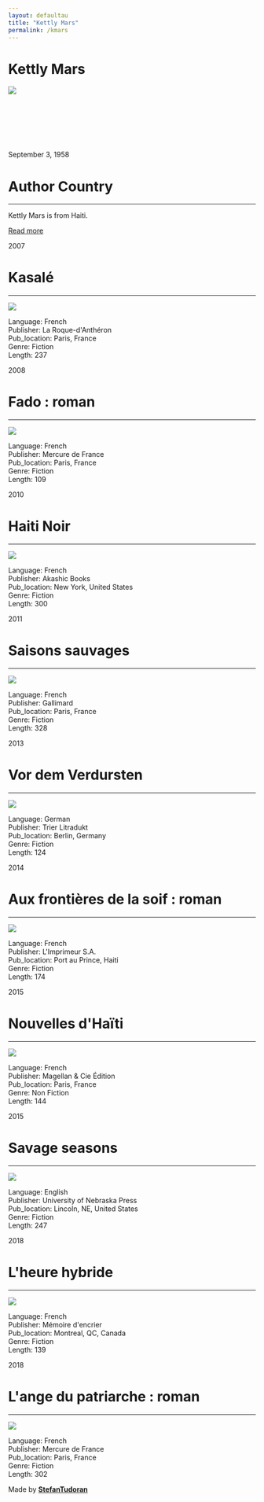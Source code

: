 ```yaml
---
layout: defaultau
title: "Kettly Mars"
permalink: /kmars
---
```

<!-- partial:index.partial.html -->
<div class="content">
    <h1>Kettly Mars </h1>
    <div class="quote">
        <div><img src="http://smallaxe.net/sites/small-axe/files/Kettly-MARS-photo-1-200x300.jpg" class="logo"></div>
    </div>
    <div class="timeline">
        <div style="padding-bottom:100px;"></div>
        <div class="block">
            <div class="date right"><p class="right"> September 3, 1958 </p></div>
            <div class="dot"></div>
            <div class="left first">
                <h1>Author Country</h1><hr>
            <p> Kettly Mars  is from Haiti.</p>
                <a href="https://en.wikipedia.org/wiki/Kettly_Mars" target="_blank">Read more</a>
            </div>
        </div>
        <div class="block">
            <div class="date left"><p class="left">2007</p></div>
            <div class="dot"></div>
            <div class="right">
                <h1>Kasalé</h1><hr>
                <p><img src="https://m.media-amazon.com/images/I/41nHatjwzaL._BO1,204,203,200_.jpg"></p>
                <p>
                Language: French<br/>
                Publisher: La Roque-d'Anthéron<br/>
                Pub_location: Paris, France<br/>
                Genre: Fiction<br/>
                Length: 237</p>
            </div>
        </div>
        <div class="block">
            <div class="date right"><p class="right">2008</p></div>
            <div class="dot"></div>
            <div class="left hide">
                <h1>Fado : roman</h1><hr>
                <p><img src="https://la1ere.francetvinfo.fr/image/YRtHYYmuYQOe2kdlvuyocxVsLvs/600x400/outremer/2019/10/03/5d95bb318d428_kettly_mars.jpg"></p>
                <p>Language: French<br/>
                Publisher: Mercure de France<br/>
                Pub_location: Paris, France<br/>
                Genre: Fiction<br/>
                Length: 109</p>
            </div>
        </div>
        <div class="block">
            <div class="date left"><p class="left">2010</p></div>
            <div class="dot"></div>
            <div class="right">
                <h1>Haiti Noir</h1><hr>
                <p><img src="https://m.media-amazon.com/images/I/51PyuTiMO1L._SY291_BO1,204,203,200_QL40_FMwebp_.jpg"></p>
                <p>
                Language: French<br/>
                Publisher: Akashic Books<br/>
                Pub_location: New York, United States<br/>
                Genre: Fiction<br/>
                Length: 300</p>
            </div>
        </div>
        <div class="block">
            <div class="date right"><p class="right">2011</p></div>
            <div class="dot"></div>
            <div class="left hide">
                <h1>Saisons sauvages</h1><hr>
                <p><img src="https://m.media-amazon.com/images/I/41aJmkQnyzL._SX302_BO1,204,203,200_.jpg"></p>
                <p>Language: French<br/>
                Publisher:  Gallimard<br/>
                Pub_location: Paris, France<br/>
                Genre: Fiction <br/>
                Length: 328</p>
            </div>
        </div>
        <div class="block">
            <div class="date left"><p class="left">2013</p></div>
            <div class="dot"></div>
            <div class="right">
                <h1>Vor dem Verdursten</h1><hr>
                <p><img src="https://m.media-amazon.com/images/I/414Wjpt-yrL._SX312_BO1,204,203,200_.jpg"></p>
                <p>
                Language: German<br/>
                Publisher: Trier Litradukt <br/>
                Pub_location: Berlin, Germany<br/>
                Genre: Fiction<br/>
                Length: 124</p>
            </div>
        </div>
        <div class="block">
            <div class="date right"><p class="right">2014</p></div>
            <div class="dot"></div>
            <div class="left hide">
                <h1>Aux frontières de la soif : roman</h1><hr>
                <p><img src="https://lakayiti.com/image/cache/data/BOOKS/aux%20frontieres-800x888.jpg"></p>
                <p>Language: French<br/>
                Publisher: L'Imprimeur S.A.<br/>
                Pub_location: Port au Prince, Haiti<br/>
                Genre: Fiction<br/>
                Length: 174</p>
            </div>
        </div>
        <div class="block">
            <div class="date left"><p class="left">2015</p></div>
            <div class="dot"></div>
            <div class="right">
                <h1>Nouvelles d'Haïti</h1><hr>
                <p><img src="https://is5-ssl.mzstatic.com/image/thumb/Publication7/v4/8e/a8/cb/8ea8cb85-3921-12a8-4024-b0cd12cdcf67/9782350743448.jpg/1200x630wz.png"></p>
                <p>
                Language: French<br/>
                Publisher: Magellan & Cie Édition<br/>
                Pub_location: Paris, France<br/>
                Genre: Non Fiction<br/>
                Length: 144</p>
            </div>
        </div>
        <div class="block">
            <div class="date left"><p class="left">2015</p></div>
            <div class="dot"></div>
            <div class="right">
                <h1>Savage seasons</h1><hr>
                <p><img src="https://images-na.ssl-images-amazon.com/images/I/81mOkdYv0KL.jpg"></p>
                <p>
                Language: English<br/>
                Publisher: University of Nebraska Press<br/>
                Pub_location: Lincoln, NE, United States<br/>
                Genre: Fiction<br/>
                Length: 247</p>
            </div>
        </div>
        <div class="block">
            <div class="date right"><p class="right">2018</p></div>
            <div class="dot"></div>
            <div class="left hide">
                <h1>L'heure hybride</h1><hr>
                <p><img src="https://images-na.ssl-images-amazon.com/images/I/51Frg2apMqL.jpg"></p>
                <p>Language: French<br/>
                Publisher: Mémoire d'encrier<br/>
                Pub_location: Montreal, QC, Canada<br/>
                Genre: Fiction<br/>
                Length: 139</p>
            </div>
        </div>
        <div class="block">
            <div class="date left"><p class="left">2018</p></div>
            <div class="dot"></div>
            <div class="right">
                <h1>L'ange du patriarche : roman</h1><hr>
                <p><img src="http://1.bp.blogspot.com/_QkaIeglezC4/S187t2gQTLI/AAAAAAAAAI4/l7Eojx1uPTQ/s320/K+de+KM.jpg"></p>
                <p>
                Language: French<br/>
                Publisher: Mercure de France<br/>
                Pub_location: Paris, France<br/>
                Genre: Fiction<br/>
                Length: 302</p>
            </div>
        </div>
        <div id="footer">
        <p id="copyright">Made by&nbsp;<strong><a href="https://www.linkedin.com/in/nicolae-stefan-tudoran-b02291127/" target="_blank">StefanTudoran</a></strong></p>
    </div>
</div>
<!-- partial -->
  <script src='https://cdnjs.cloudflare.com/ajax/libs/jquery/3.1.1/jquery.min.js'></script><script  src="assets/js/authorscript.js"></script>
